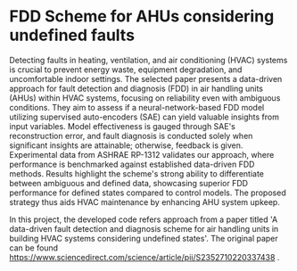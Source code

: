 # FDD Scheme for AHUs considering undefined faults

Detecting faults in heating, ventilation, and air conditioning (HVAC) systems is crucial to prevent energy waste, equipment degradation, and uncomfortable indoor settings. The selected paper presents a data-driven approach for fault detection and diagnosis (FDD) in air handling units (AHUs) within HVAC systems, focusing on reliability even with ambiguous conditions. They aim to assess if a neural-network-based FDD model utilizing supervised auto-encoders (SAE) can yield valuable insights from input variables. Model effectiveness is gauged through SAE's reconstruction error, and fault diagnosis is conducted solely when significant insights are attainable; otherwise, feedback is given. Experimental data from ASHRAE RP-1312 validates our approach, where performance is benchmarked against established data-driven FDD methods. Results highlight the scheme's strong ability to differentiate between ambiguous and defined data, showcasing superior FDD performance for defined states compared to control models. The proposed strategy thus aids HVAC maintenance by enhancing AHU system upkeep.

In this project, the developed code refers approach from a paper titled 'A data-driven fault detection and diagnosis scheme for air handling units in building HVAC systems considering undefined states'. The original paper can be found https://www.sciencedirect.com/science/article/pii/S2352710220337438 .
